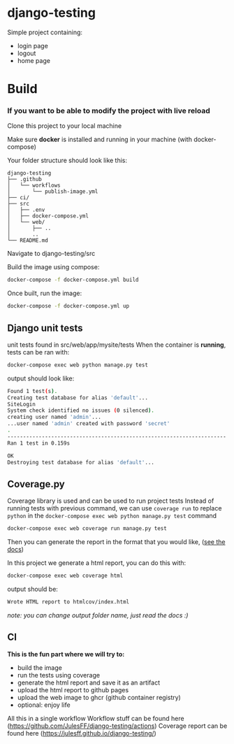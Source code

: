 # django-testing

Simple project containing:
 - login page
 - logout
 - home page
 
# Build

### If you want to be able to modify the project with live reload

Clone this project to your local machine

Make sure __docker__ is installed and running in your machine (with docker-compose)

Your folder structure should look like this:
```
django-testing
├── .github
│   └── workflows
│       └── publish-image.yml
├── ci/
├── src
│   ├── .env
│   ├── docker-compose.yml
│   └── web/
│       ├── ..
│       ..
└── README.md
```
Navigate to django-testing/src

Build the image using compose:
```bash
docker-compose -f docker-compose.yml build
```
Once built, run the image:
```bash
docker-compose -f docker-compose.yml up
```


## Django unit tests

unit tests found in src/web/app/mysite/tests
When the container is __running__, tests can be ran with:
```bash
docker-compose exec web python manage.py test
```
output should look like:
```bash
Found 1 test(s).
Creating test database for alias 'default'...
SiteLogin
System check identified no issues (0 silenced).
creating user named 'admin'...
...user named 'admin' created with password 'secret'
.
----------------------------------------------------------------------
Ran 1 test in 0.159s

OK
Destroying test database for alias 'default'...
```

## Coverage.py

Coverage library is used and can be used to run project tests
Instead of running tests with previous command, we can use `coverage run` to replace `python` in the `docker-compose exec web python manage.py test` command

```bash
docker-compose exec web coverage run manage.py test
```
Then you can generate the report in the format that you would like, ([see the docs](https://coverage.readthedocs.io/en/6.5.0/cmd.html#execution-coverage-run))

In this project we generate a html report, you can do this with:
```bash
docker-compose exec web coverage html 
```
output should be:
```bash
Wrote HTML report to htmlcov/index.html
```
*note: you can change output folder name, just read the docs :)*


## CI
**This is the fun part where we will try to:**
 - build the image
 - run the tests using coverage
 - generate the html report and save it as an artifact
 - upload the html report to github pages
 - upload the web image to ghcr (github container registry)
 - optional: enjoy life
 
All this in a single workflow
Workflow stuff can be found here (https://github.com/JulesFF/django-testing/actions)
Coverage report can be found here (https://julesff.github.io/django-testing/)
